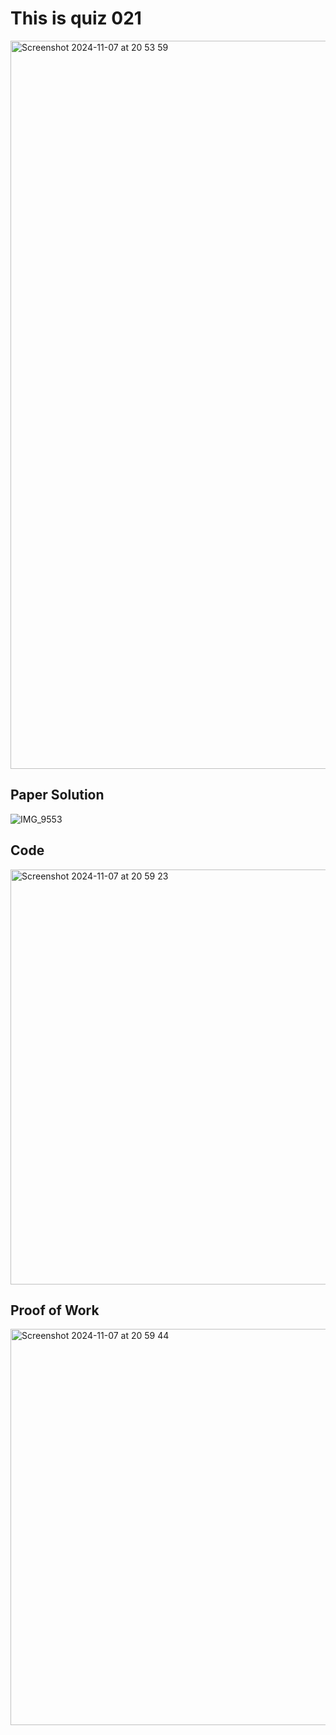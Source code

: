 # This is quiz 021

<img width="1165" alt="Screenshot 2024-11-07 at 20 53 59" src="https://github.com/user-attachments/assets/d37ba7a3-aee7-4334-b335-bc24f0ea59ff">

## Paper Solution

![IMG_9553](https://github.com/user-attachments/assets/e817e1fc-4c81-49fa-a426-b4ceca32742d)


## Code 

<img width="664" alt="Screenshot 2024-11-07 at 20 59 23" src="https://github.com/user-attachments/assets/a3fe7e1b-6f08-40d4-a9fc-64dfc07a6286">


## Proof of Work


<img width="634" alt="Screenshot 2024-11-07 at 20 59 44" src="https://github.com/user-attachments/assets/a5c8074d-9a0c-40ff-ad34-8b2b96c908e5">

